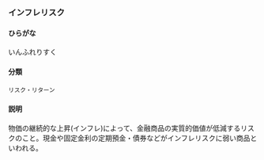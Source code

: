 <div style="display:none;">

## [あ行](securities-terms?id=あ行)

</div>

### インフレリスク

#### ひらがな

いんふれりすく

#### 分類

`リスク・リターン`

#### 説明

物価の継続的な上昇(インフレ)によって、金融商品の実質的価値が低減するリスクのこと。現金や固定金利の定期預金・債券などがインフレリスクに弱い商品といわれる。

<div style="display:none;">

## [か行](securities-terms?id=か行)
## [さ行](securities-terms?id=さ行)
## [た行](securities-terms?id=た行)
## [な行](securities-terms?id=な行)
## [は行](securities-terms?id=は行)
## [ま行](securities-terms?id=ま行)
## [や行](securities-terms?id=や行)
## [ら行](securities-terms?id=ら行)
## [わ行](securities-terms?id=わ行)
## [英数字・記号](securities-terms?id=英数字・記号)

</div>

